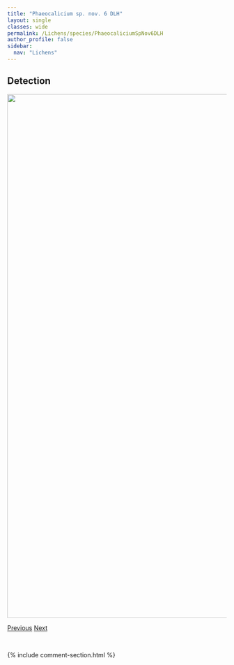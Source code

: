 ```yaml
---
title: "Phaeocalicium sp. nov. 6 DLH"
layout: single
classes: wide
permalink: /Lichens/species/PhaeocaliciumSpNov6DLH
author_profile: false
sidebar:
  nav: "Lichens"
---
```


<h2>Detection</h2>

<a href="https://drive.google.com/uc?export=view&id=1V7rjR1i6YlS2HhJUqn7OGCr_fDRZlFxK">
<img src="https://drive.google.com/uc?export=view&id=1V7rjR1i6YlS2HhJUqn7OGCr_fDRZlFxK" height = "1200" width = "800">
</a>


<a href="/DevelopmentWebsite/Lichens/species/PhaeocaliciumSpNov5DLH" class="pagination--pager" title="Phaeocalicium sp. nov. 5 DLH">Previous</a> <a href="/DevelopmentWebsite/Lichens/species/PhaeocaliciumSpNov7Subtremulicola" class="pagination--pager" title="Phaeocalicium sp. nov. 7 subtremulicola">Next</a>

<p>&nbsp;</p>

{% include comment-section.html %}

